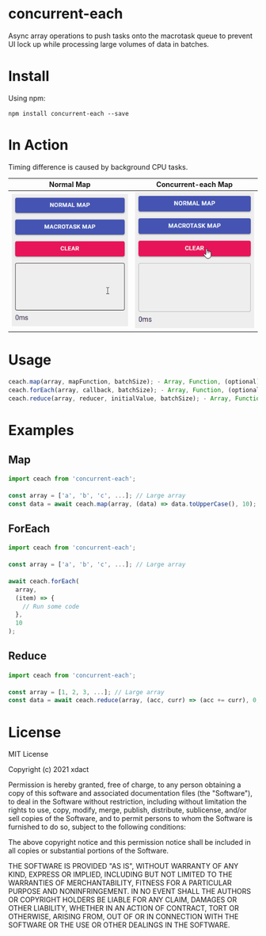 # concurrent-each

Async array operations to push tasks onto the macrotask queue to prevent UI lock up while processing large volumes of data in batches.

# Install

Using npm:

```
npm install concurrent-each --save
```

# In Action

Timing difference is caused by background CPU tasks.

| Normal Map      | Concurrent-each Map |
| --------------- | ------------------- |
| ![](normal.gif) | ![](concurrent.gif) |

# Usage

```js
ceach.map(array, mapFunction, batchSize); - Array, Function, (optional) Number
ceach.forEach(array, callback, batchSize); - Array, Function, (optional) Number
ceach.reduce(array, reducer, initialValue, batchSize); - Array, Function, (optional) Number
```

# Examples

## Map

```js
import ceach from 'concurrent-each';

const array = ['a', 'b', 'c', ...]; // Large array
const data = await ceach.map(array, (data) => data.toUpperCase(), 10);
```

## ForEach

```js
import ceach from 'concurrent-each';

const array = ['a', 'b', 'c', ...]; // Large array

await ceach.forEach(
  array,
  (item) => {
    // Run some code
  },
  10
);
```

## Reduce

```js
import ceach from 'concurrent-each';

const array = [1, 2, 3, ...]; // Large array
const data = await ceach.reduce(array, (acc, curr) => (acc += curr), 0, 10);
```

# License

MIT License

Copyright (c) 2021 xdact

Permission is hereby granted, free of charge, to any person obtaining a copy
of this software and associated documentation files (the "Software"), to deal
in the Software without restriction, including without limitation the rights
to use, copy, modify, merge, publish, distribute, sublicense, and/or sell
copies of the Software, and to permit persons to whom the Software is
furnished to do so, subject to the following conditions:

The above copyright notice and this permission notice shall be included in all
copies or substantial portions of the Software.

THE SOFTWARE IS PROVIDED "AS IS", WITHOUT WARRANTY OF ANY KIND, EXPRESS OR
IMPLIED, INCLUDING BUT NOT LIMITED TO THE WARRANTIES OF MERCHANTABILITY,
FITNESS FOR A PARTICULAR PURPOSE AND NONINFRINGEMENT. IN NO EVENT SHALL THE
AUTHORS OR COPYRIGHT HOLDERS BE LIABLE FOR ANY CLAIM, DAMAGES OR OTHER
LIABILITY, WHETHER IN AN ACTION OF CONTRACT, TORT OR OTHERWISE, ARISING FROM,
OUT OF OR IN CONNECTION WITH THE SOFTWARE OR THE USE OR OTHER DEALINGS IN THE
SOFTWARE.
